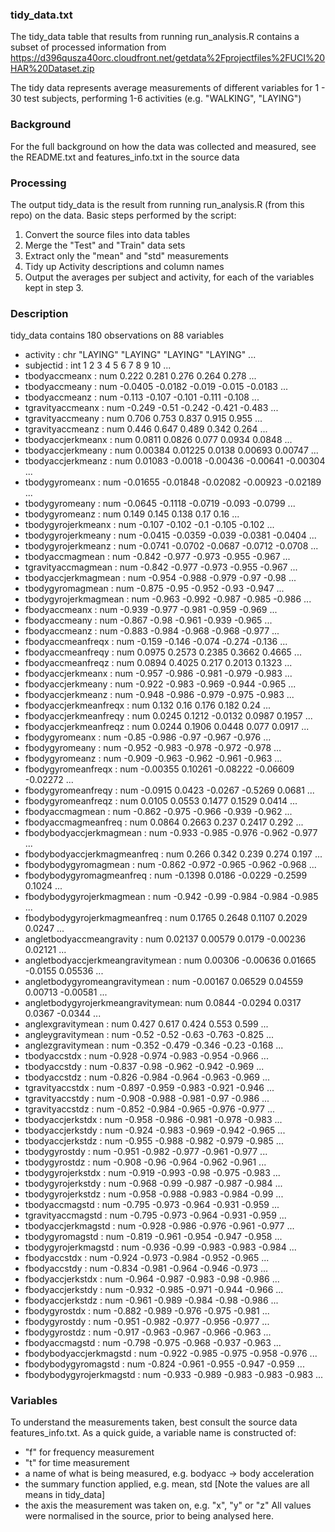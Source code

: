 ### tidy_data.txt
The tidy_data table that results from running run_analysis.R contains a subset of processed information from 
https://d396qusza40orc.cloudfront.net/getdata%2Fprojectfiles%2FUCI%20HAR%20Dataset.zip

The tidy data represents average measurements of different variables for 1 - 30 test subjects, 
performing 1-6 activities (e.g. "WALKING", "LAYING")

### Background
For the full background on how the data was collected and measured, see the README.txt and features_info.txt
in the source data

### Processing
The output tidy_data is the result from running run_analysis.R (from this repo) on the data.
Basic steps performed by the script:
1. Convert the source files into data tables
2. Merge the "Test" and "Train" data sets
3. Extract only the "mean" and "std" measurements
4. Tidy up Activity descriptions and column names
5. Output the averages per subject and activity, for each of the variables kept in step 3.

### Description
tidy_data contains 180 observations on 88 variables
 * activity                         : chr  "LAYING" "LAYING" "LAYING" "LAYING" ...
 * subjectid                        : int  1 2 3 4 5 6 7 8 9 10 ...
 * tbodyaccmeanx                    : num  0.222 0.281 0.276 0.264 0.278 ...
 * tbodyaccmeany                    : num  -0.0405 -0.0182 -0.019 -0.015 -0.0183 ...
 * tbodyaccmeanz                    : num  -0.113 -0.107 -0.101 -0.111 -0.108 ...
 * tgravityaccmeanx                 : num  -0.249 -0.51 -0.242 -0.421 -0.483 ...
 * tgravityaccmeany                 : num  0.706 0.753 0.837 0.915 0.955 ...
 * tgravityaccmeanz                 : num  0.446 0.647 0.489 0.342 0.264 ...
 * tbodyaccjerkmeanx                : num  0.0811 0.0826 0.077 0.0934 0.0848 ...
 * tbodyaccjerkmeany                : num  0.00384 0.01225 0.0138 0.00693 0.00747 ...
 * tbodyaccjerkmeanz                : num  0.01083 -0.0018 -0.00436 -0.00641 -0.00304 ...
 * tbodygyromeanx                   : num  -0.01655 -0.01848 -0.02082 -0.00923 -0.02189 ...
 * tbodygyromeany                   : num  -0.0645 -0.1118 -0.0719 -0.093 -0.0799 ...
 * tbodygyromeanz                   : num  0.149 0.145 0.138 0.17 0.16 ...
 * tbodygyrojerkmeanx               : num  -0.107 -0.102 -0.1 -0.105 -0.102 ...
 * tbodygyrojerkmeany               : num  -0.0415 -0.0359 -0.039 -0.0381 -0.0404 ...
 * tbodygyrojerkmeanz               : num  -0.0741 -0.0702 -0.0687 -0.0712 -0.0708 ...
 * tbodyaccmagmean                  : num  -0.842 -0.977 -0.973 -0.955 -0.967 ...
 * tgravityaccmagmean               : num  -0.842 -0.977 -0.973 -0.955 -0.967 ...
 * tbodyaccjerkmagmean              : num  -0.954 -0.988 -0.979 -0.97 -0.98 ...
 * tbodygyromagmean                 : num  -0.875 -0.95 -0.952 -0.93 -0.947 ...
 * tbodygyrojerkmagmean             : num  -0.963 -0.992 -0.987 -0.985 -0.986 ...
 * fbodyaccmeanx                    : num  -0.939 -0.977 -0.981 -0.959 -0.969 ...
 * fbodyaccmeany                    : num  -0.867 -0.98 -0.961 -0.939 -0.965 ...
 * fbodyaccmeanz                    : num  -0.883 -0.984 -0.968 -0.968 -0.977 ...
 * fbodyaccmeanfreqx                : num  -0.159 -0.146 -0.074 -0.274 -0.136 ...
 * fbodyaccmeanfreqy                : num  0.0975 0.2573 0.2385 0.3662 0.4665 ...
 * fbodyaccmeanfreqz                : num  0.0894 0.4025 0.217 0.2013 0.1323 ...
 * fbodyaccjerkmeanx                : num  -0.957 -0.986 -0.981 -0.979 -0.983 ...
 * fbodyaccjerkmeany                : num  -0.922 -0.983 -0.969 -0.944 -0.965 ...
 * fbodyaccjerkmeanz                : num  -0.948 -0.986 -0.979 -0.975 -0.983 ...
 * fbodyaccjerkmeanfreqx            : num  0.132 0.16 0.176 0.182 0.24 ...
 * fbodyaccjerkmeanfreqy            : num  0.0245 0.1212 -0.0132 0.0987 0.1957 ...
 * fbodyaccjerkmeanfreqz            : num  0.0244 0.1906 0.0448 0.077 0.0917 ...
 * fbodygyromeanx                   : num  -0.85 -0.986 -0.97 -0.967 -0.976 ...
 * fbodygyromeany                   : num  -0.952 -0.983 -0.978 -0.972 -0.978 ...
 * fbodygyromeanz                   : num  -0.909 -0.963 -0.962 -0.961 -0.963 ...
 * fbodygyromeanfreqx               : num  -0.00355 0.10261 -0.08222 -0.06609 -0.02272 ...
 * fbodygyromeanfreqy               : num  -0.0915 0.0423 -0.0267 -0.5269 0.0681 ...
 * fbodygyromeanfreqz               : num  0.0105 0.0553 0.1477 0.1529 0.0414 ...
 * fbodyaccmagmean                  : num  -0.862 -0.975 -0.966 -0.939 -0.962 ...
 * fbodyaccmagmeanfreq              : num  0.0864 0.2663 0.237 0.2417 0.292 ...
 * fbodybodyaccjerkmagmean          : num  -0.933 -0.985 -0.976 -0.962 -0.977 ...
 * fbodybodyaccjerkmagmeanfreq      : num  0.266 0.342 0.239 0.274 0.197 ...
 * fbodybodygyromagmean             : num  -0.862 -0.972 -0.965 -0.962 -0.968 ...
 * fbodybodygyromagmeanfreq         : num  -0.1398 0.0186 -0.0229 -0.2599 0.1024 ...
 * fbodybodygyrojerkmagmean         : num  -0.942 -0.99 -0.984 -0.984 -0.985 ...
 * fbodybodygyrojerkmagmeanfreq     : num  0.1765 0.2648 0.1107 0.2029 0.0247 ...
 * angletbodyaccmeangravity         : num  0.02137 0.00579 0.0179 -0.00236 0.02121 ...
 * angletbodyaccjerkmeangravitymean : num  0.00306 -0.00636 0.01665 -0.0155 0.05536 ...
 * angletbodygyromeangravitymean    : num  -0.00167 0.06529 0.04559 0.00713 -0.00581 ...
 * angletbodygyrojerkmeangravitymean: num  0.0844 -0.0294 0.0317 0.0367 -0.0344 ...
 * anglexgravitymean                : num  0.427 0.617 0.424 0.553 0.599 ...
 * angleygravitymean                : num  -0.52 -0.52 -0.63 -0.763 -0.825 ...
 * anglezgravitymean                : num  -0.352 -0.479 -0.346 -0.23 -0.168 ...
 * tbodyaccstdx                     : num  -0.928 -0.974 -0.983 -0.954 -0.966 ...
 * tbodyaccstdy                     : num  -0.837 -0.98 -0.962 -0.942 -0.969 ...
 * tbodyaccstdz                     : num  -0.826 -0.984 -0.964 -0.963 -0.969 ...
 * tgravityaccstdx                  : num  -0.897 -0.959 -0.983 -0.921 -0.946 ...
 * tgravityaccstdy                  : num  -0.908 -0.988 -0.981 -0.97 -0.986 ...
 * tgravityaccstdz                  : num  -0.852 -0.984 -0.965 -0.976 -0.977 ...
 * tbodyaccjerkstdx                 : num  -0.958 -0.986 -0.981 -0.978 -0.983 ...
 * tbodyaccjerkstdy                 : num  -0.924 -0.983 -0.969 -0.942 -0.965 ...
 * tbodyaccjerkstdz                 : num  -0.955 -0.988 -0.982 -0.979 -0.985 ...
 * tbodygyrostdy                    : num  -0.951 -0.982 -0.977 -0.961 -0.977 ...
 * tbodygyrostdz                    : num  -0.908 -0.96 -0.964 -0.962 -0.961 ...
 * tbodygyrojerkstdx                : num  -0.919 -0.993 -0.98 -0.975 -0.983 ...
 * tbodygyrojerkstdy                : num  -0.968 -0.99 -0.987 -0.987 -0.984 ...
 * tbodygyrojerkstdz                : num  -0.958 -0.988 -0.983 -0.984 -0.99 ...
 * tbodyaccmagstd                   : num  -0.795 -0.973 -0.964 -0.931 -0.959 ...
 * tgravityaccmagstd                : num  -0.795 -0.973 -0.964 -0.931 -0.959 ...
 * tbodyaccjerkmagstd               : num  -0.928 -0.986 -0.976 -0.961 -0.977 ...
 * tbodygyromagstd                  : num  -0.819 -0.961 -0.954 -0.947 -0.958 ...
 * tbodygyrojerkmagstd              : num  -0.936 -0.99 -0.983 -0.983 -0.984 ...
 * fbodyaccstdx                     : num  -0.924 -0.973 -0.984 -0.952 -0.965 ...
 * fbodyaccstdy                     : num  -0.834 -0.981 -0.964 -0.946 -0.973 ...
 * fbodyaccjerkstdx                 : num  -0.964 -0.987 -0.983 -0.98 -0.986 ...
 * fbodyaccjerkstdy                 : num  -0.932 -0.985 -0.971 -0.944 -0.966 ...
 * fbodyaccjerkstdz                 : num  -0.961 -0.989 -0.984 -0.98 -0.986 ...
 * fbodygyrostdx                    : num  -0.882 -0.989 -0.976 -0.975 -0.981 ...
 * fbodygyrostdy                    : num  -0.951 -0.982 -0.977 -0.956 -0.977 ...
 * fbodygyrostdz                    : num  -0.917 -0.963 -0.967 -0.966 -0.963 ...
 * fbodyaccmagstd                   : num  -0.798 -0.975 -0.968 -0.937 -0.963 ...
 * fbodybodyaccjerkmagstd           : num  -0.922 -0.985 -0.975 -0.958 -0.976 ...
 * fbodybodygyromagstd              : num  -0.824 -0.961 -0.955 -0.947 -0.959 ...
 * fbodybodygyrojerkmagstd          : num  -0.933 -0.989 -0.983 -0.983 -0.983 ...

### Variables
To understand the measurements taken, best consult the source data features_info.txt.
As a quick guide, a variable name is constructed of:
* "f" for frequency measurement
* "t" for time measurement
* a name of what is being measured, e.g. bodyacc -> body acceleration
* the summary function applied, e.g. mean, std [Note the values are all means in tidy_data]
* the axis the measurement was taken on, e.g. "x", "y" or "z"
All values were normalised in the source, prior to being analysed here.
